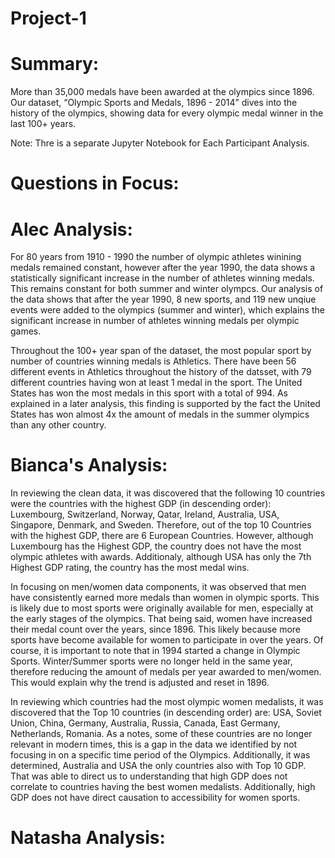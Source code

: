 # Project-1

# Summary:

More than 35,000 medals have been awarded at the olympics since 1896. Our dataset, “Olympic Sports and Medals, 1896 - 2014” dives into the history of the olympics, showing data for every olympic medal winner in the last 100+ years.

Note: Thre is a separate Jupyter Notebook for Each Participant Analysis.

# Questions in Focus:

# Alec Analysis:
For 80 years from 1910 - 1990 the number of olympic athletes winining medals remained constant, however after the year 1990, the data shows a statistically significant increase in the number of athletes winning medals. This remains constant for both summer and winter olympcs. Our analysis of the data shows that after the year 1990, 8 new sports, and 119 new unqiue events were added to the olympics (summer and winter), which explains the significant increase in number of athletes winning medals per olympic games. 

Throughout the 100+ year span of the dataset, the most popular sport by number of countries winning medals is Athletics. There have been 56 different events in Athletics throughout the history of the datsset, with 79 different countries having won at least 1 medal in the sport. The United States has won the most medals in this sport with a total of 994. As explained in a later analysis, this finding is supported by the fact the United States has won almost 4x the amount of medals in the summer olympics than any other country. 

# Bianca's Analysis:

In reviewing the clean data, it was discovered that the following 10 countries were the countries with the highest GDP (in descending order): Luxembourg, Switzerland, Norway, Qatar, Ireland, Australia, USA, Singapore, Denmark, and Sweden.  Therefore, out of the top 10 Countries with the highest GDP, there are 6 European Countries. However, although Luxembourg has the Highest GDP, the country does not have the most olympic athletes with awards. Additionaly, although USA has only the 7th Highest GDP rating, the country has the most medal wins.

In focusing on men/women data components, it was observed that men have consistently earned more medals than women in olympic sports. This is likely due to most sports were originally available for men, especially at the early stages of the olympics. That being said, women have increased their medal count over the years, since 1896. This likely because more sports have become available for women to participate in over the years. Of course, it is important to note that in 1994 started a change in Olympic Sports. Winter/Summer sports were no longer held in the same year, therefore reducing the amount of medals per year awarded to men/women. This would explain why the trend is adjusted and reset in 1896. 

In reviewing which countries had the most olympic women medalists, it was discovered that the Top 10 countries (in descending order) are: USA, Soviet Union, China, Germany, Australia, Russia, Canada, East Germany, Netherlands, Romania. As a notes, some of these countries are no longer relevant in modern times, this is a gap in the data we identified by not focusing in on a specific time period of the Olympics. Additionally, it was determined, Australia and USA the only countries also with Top 10 GDP. That was able to direct us to understanding that high GDP does not correlate to countries having the best women medalists. Additionally, high GDP does not have direct causation to accessibility for women sports.

# Natasha Analysis:
